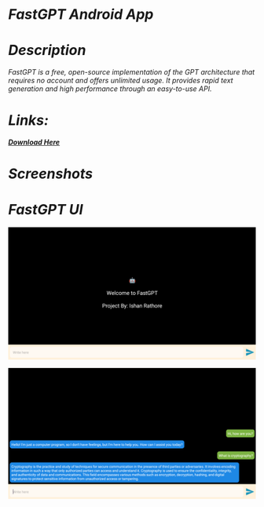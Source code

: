# <i>
# FastGPT Android App
# Description
<i>FastGPT is a free, open-source implementation of the GPT architecture that requires no account and offers unlimited usage. It provides rapid text generation and high performance through an easy-to-use API. 

# Links: 
<b>[Download Here](https://github.com/Ishan1998/FastGPT/raw/refs/heads/main/FastGPT.apk)

# Screenshots

# FastGPT UI
![Screenshot](Screenshots/UI.png)

![Screenshot](Screenshots/App.png)
